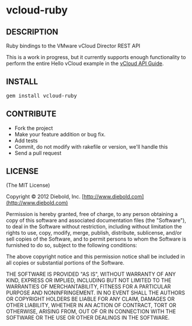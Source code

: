 vcloud-ruby
===========

DESCRIPTION
-----------

Ruby bindings to the VMware vCloud Director REST API

This is a work in progress, but it currently supports enough functionality to perform the entire Hello vCloud example in the [vCloud API Guide](http://www.vmware.com/pdf/vcd_15_api_guide.pdf).


INSTALL
-------

<pre>gem install vcloud-ruby</pre>


CONTRIBUTE
----------
* Fork the project
* Make your feature addition or bug fix.
* Add tests
* Commit, do not modify with rakefile or version, we'll handle this
* Send a pull request

LICENSE
-------
(The MIT License)

Copyright © 2012 Diebold, Inc. [http://www.diebold.com](http://www.diebold.com)

Permission is hereby granted, free of charge, to any person obtaining a copy of this software and associated documentation files (the "Software"), to deal in the Software without restriction, including without limitation the rights to use, copy, modify, merge, publish, distribute, sublicense, and/or sell copies of the Software, and to permit persons to whom the Software is furnished to do so, subject to the following conditions:

The above copyright notice and this permission notice shall be included in all copies or substantial portions of the Software.

THE SOFTWARE IS PROVIDED "AS IS", WITHOUT WARRANTY OF ANY KIND, EXPRESS OR IMPLIED, INCLUDING BUT NOT LIMITED TO THE WARRANTIES OF MERCHANTABILITY, FITNESS FOR A PARTICULAR PURPOSE AND NONINFRINGEMENT. IN NO EVENT SHALL THE AUTHORS OR COPYRIGHT HOLDERS BE LIABLE FOR ANY CLAIM, DAMAGES OR OTHER LIABILITY, WHETHER IN AN ACTION OF CONTRACT, TORT OR OTHERWISE, ARISING FROM, OUT OF OR IN CONNECTION WITH THE SOFTWARE OR THE USE OR OTHER DEALINGS IN THE SOFTWARE.
